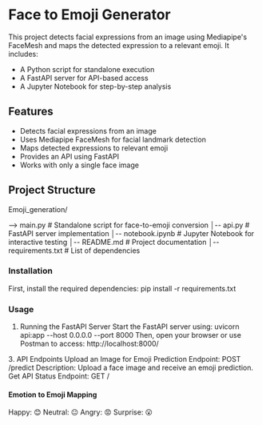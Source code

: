 # Face to Emoji Generator

This project detects facial expressions from an image using Mediapipe's FaceMesh and maps the detected expression to a relevant emoji. It includes:
* A Python script for standalone execution
* A FastAPI server for API-based access
* A Jupyter Notebook for step-by-step analysis

## Features
* Detects facial expressions from an image
* Uses Mediapipe FaceMesh for facial landmark detection
* Maps detected expressions to relevant emoji
* Provides an API using FastAPI
* Works with only a single face image

## Project Structure
Emoji_generation/

--> main.py  # Standalone script for face-to-emoji conversion
│-- api.py  # FastAPI server implementation
│-- notebook.ipynb  # Jupyter Notebook for interactive testing
│-- README.md  # Project documentation
│-- requirements.txt  # List of dependencies

### Installation
First, install the required dependencies:
pip install -r requirements.txt

### Usage
1. Running the FastAPI Server
Start the FastAPI server using:
uvicorn api:app --host 0.0.0.0 --port 8000
Then, open your browser or use Postman to access:
http://localhost:8000/

3️. API Endpoints
Upload an Image for Emoji Prediction
Endpoint: POST /predict Description: Upload a face image and receive an emoji prediction.
Get API Status
Endpoint: GET /

#### Emotion to Emoji Mapping

Happy: 😊
Neutral: 😐
Angry: 😡
Surprise: 😮

